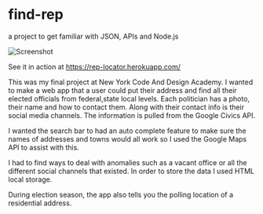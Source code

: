 # find-rep
a project to get familiar with JSON, APIs and Node.js

![Screenshot](https://marioborras.me/images/rep-locator.png)


See it in action at https://rep-locator.herokuapp.com/

This was my final project at New York Code And Design Academy.
I wanted to make a web app that a user could put their address and find all their elected officials from federal,state 
local levels. Each politician has a photo, their name and how to contact them. Along with their contact info is their social
media channels. The information is pulled from the Google Civics API.

I wanted the search bar to had an auto complete feature to make sure the names of addresses and towns would all work so I used the Google
Maps API to assist with this.

I had to find ways to deal with anomalies such as a vacant office or all the different social channels that existed.
In order to store the data I used HTML local storage.

During election season, the app also tells you the polling location of a residential address.
 
